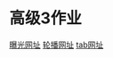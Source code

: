 # 高级3作业
[曝光网址](https://woqi.github.io/gaoji-3/zy/baoguang)
[轮播网址](https://woqi.github.io/gaoji-3/zy/lunbo)
[tab网址](https://woqi.github.io/gaoji-3/zy/tab)
